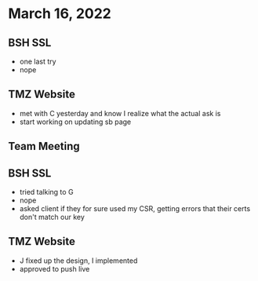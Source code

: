 # March 16, 2022

## BSH SSL
- one last try
- nope

## TMZ Website
- met with C yesterday and know I realize what the actual ask is
- start working on updating sb page

## Team Meeting

## BSH SSL
- tried talking to G
- nope
- asked client if they for sure used my CSR, getting errors that their certs don't match our key

## TMZ Website
- J fixed up the design, I implemented
- approved to push live

